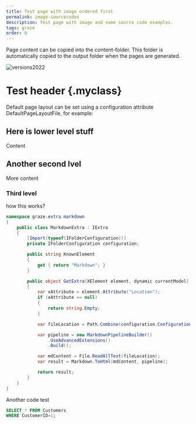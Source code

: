 ```yaml
---
title: Test page with image ordered first
permalink: image-sourcecodes
description: Test page with image and some source code examples.
tags: graze
order: 0
---
```

Page content can be copied into the content-folder. This folder is automatically copied to the output folder when the pages are generated.

![versions2022](content/Adafy_Hori.png)

# Test header {.myclass}

Default page layout can be set using a configuration attribute DefaultPageLayoutFile, for example:

## Here is lower level stuff

Content

## Another second lvel

More content

### Third level 

how this works?

```csharp {.line-numbers}
namespace graze.extra.markdown
{
    public class MarkdownExtra : IExtra
    {
        [Import(typeof(IFolderConfiguration))]
        private IFolderConfiguration configuration; 

        public string KnownElement
        {
            get { return "Markdown"; }
        }

        public object GetExtra(XElement element, dynamic currentModel)
        {
            var xAttribute = element.Attribute("Location");
            if (xAttribute == null)
            {
                return string.Empty;
            }

            var fileLocation = Path.Combine(configuration.ConfigurationRootFolder, xAttribute.Value);

            var pipeline = new MarkdownPipelineBuilder()
                .UseAdvancedExtensions()
                .Build();

            var mdContent = File.ReadAllText(fileLocation);
            var result = Markdown.ToHtml(mdContent, pipeline);

            return result;
        }
    }
}

```

Another code test

```sql
SELECT * FROM Customers
WHERE CustomerID=1;
```
